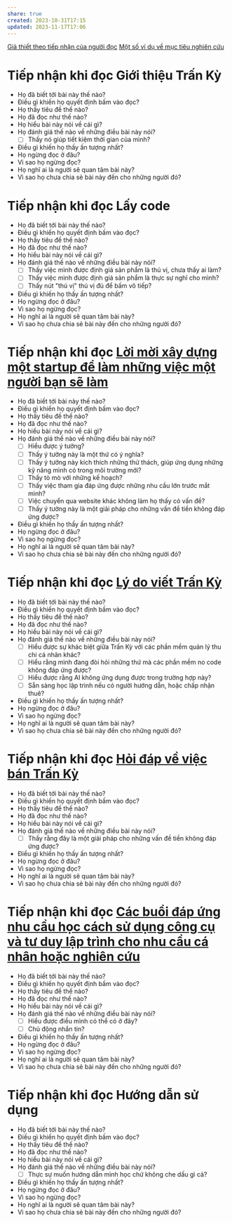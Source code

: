 ```yaml
---
share: true
created: 2023-10-31T17:15
updated: 2023-11-17T17:06
---
```

[Giả thiết theo tiếp nhận của người đọc](../../../2%20Gi%E1%BA%A3%20thuy%E1%BA%BFt/Gi%E1%BA%A3%20thi%E1%BA%BFt%20theo%20ti%E1%BA%BFp%20nh%E1%BA%ADn%20c%E1%BB%A7a%20ng%C6%B0%E1%BB%9Di%20%C4%91%E1%BB%8Dc.md)
[Một số ví dụ về mục tiêu nghiên cứu](../../../../../%E2%9A%A1Hi%E1%BB%83u%20bi%E1%BA%BFt%20s%C3%A2u/Qu%E1%BA%A3n%20l%C3%BD%20d%E1%BB%B1%20%C3%A1n,%20ph%C3%A1t%20tri%E1%BB%83n%20s%E1%BA%A3n%20ph%E1%BA%A9m,%20x%C3%A2y%20d%E1%BB%B1ng%20t%E1%BB%95%20ch%E1%BB%A9c/Nghi%C3%AAn%20c%E1%BB%A9u,%20t%C3%ACm%20%C3%BD%20t%C6%B0%E1%BB%9Fng/Ng%C6%B0%E1%BB%9Di%20d%C3%B9ng/Kh%E1%BA%A3o%20s%C3%A1t,%20ph%E1%BB%8Fng%20v%E1%BA%A5n%20ng%C6%B0%E1%BB%9Di%20d%C3%B9ng/M%E1%BB%99t%20s%E1%BB%91%20v%C3%AD%20d%E1%BB%A5%20v%E1%BB%81%20m%E1%BB%A5c%20ti%C3%AAu%20nghi%C3%AAn%20c%E1%BB%A9u.md)

# Tiếp nhận khi đọc Giới thiệu Trấn Kỳ
- Họ đã biết tới bài này thế nào?
- Điều gì khiến họ quyết định bấm vào đọc?
- Họ thấy tiêu đề thế nào?
- Họ đã đọc như thế nào?
- Họ hiểu bài này nói về cái gì?
- Họ đánh giá thế nào về những điều bài này nói?
	- [ ] Thấy nó giúp tiết kiệm thời gian của mình?
- Điều gì khiến họ thấy ấn tượng nhất? 
- Họ ngừng đọc ở đâu?
- Vì sao họ ngừng đọc?
- Họ nghĩ ai là người sẽ quan tâm bài này?
- Vì sao họ chưa chia sẻ bài này đến cho những người đó?
# Tiếp nhận khi đọc Lấy code
- Họ đã biết tới bài này thế nào?
- Điều gì khiến họ quyết định bấm vào đọc?
- Họ thấy tiêu đề thế nào?
- Họ đã đọc như thế nào?
- Họ hiểu bài này nói về cái gì?
- Họ đánh giá thế nào về những điều bài này nói?
	- [ ] Thấy việc mình được định giá sản phẩm là thú vị, chưa thấy ai làm?
	- [ ] Thấy việc mình được định giá sản phẩm là thực sự nghĩ cho mình?
	- [ ] Thấy nút "thú vị" thú vị đủ để bấm vô tiếp?
- Điều gì khiến họ thấy ấn tượng nhất? 
- Họ ngừng đọc ở đâu?
- Vì sao họ ngừng đọc?
- Họ nghĩ ai là người sẽ quan tâm bài này?
- Vì sao họ chưa chia sẻ bài này đến cho những người đó?
# Tiếp nhận khi đọc [Lời mời xây dựng một startup để làm những việc một người bạn sẽ làm](../../../9%20Blog/L%E1%BB%9Di%20m%E1%BB%9Di%20x%C3%A2y%20d%E1%BB%B1ng%20m%E1%BB%99t%20startup%20%C4%91%E1%BB%83%20l%C3%A0m%20nh%E1%BB%AFng%20vi%E1%BB%87c%20m%E1%BB%99t%20ng%C6%B0%E1%BB%9Di%20b%E1%BA%A1n%20s%E1%BA%BD%20l%C3%A0m.md)
- Họ đã biết tới bài này thế nào?
- Điều gì khiến họ quyết định bấm vào đọc?
- Họ thấy tiêu đề thế nào?
- Họ đã đọc như thế nào?
- Họ hiểu bài này nói về cái gì?
- Họ đánh giá thế nào về những điều bài này nói?
	- [ ] Hiểu được ý tưởng?
	- [ ] Thấy ý tưởng này là một thứ có ý nghĩa?
	- [ ] Thấy ý tưởng này kích thích những thử thách, giúp ứng dụng những kỹ năng mình có trong môi trường mới?
	- [ ] Thấy tò mò với những kế hoạch?
	- [ ] Thấy việc tham gia đáp ứng được những nhu cầu lớn trước mắt mình?
	- [ ] Việc chuyển qua website khác không làm họ thấy có vấn đề?
	- [ ] Thấy ý tưởng này là một giải pháp cho những vấn đề tiền không đáp ứng được?
- Điều gì khiến họ thấy ấn tượng nhất? 
- Họ ngừng đọc ở đâu?
- Vì sao họ ngừng đọc?
- Họ nghĩ ai là người sẽ quan tâm bài này?
- Vì sao họ chưa chia sẻ bài này đến cho những người đó?
# Tiếp nhận khi đọc [Lý do viết Trấn Kỳ](../../../9%20Blog/L%C3%BD%20do%20vi%E1%BA%BFt%20Tr%E1%BA%A5n%20K%E1%BB%B3.md)
- Họ đã biết tới bài này thế nào?
- Điều gì khiến họ quyết định bấm vào đọc?
- Họ thấy tiêu đề thế nào?
- Họ đã đọc như thế nào?
- Họ hiểu bài này nói về cái gì?
- Họ đánh giá thế nào về những điều bài này nói?
	- [ ] Hiểu được sự khác biệt giữa Trấn Kỳ với các phần mềm quản lý thu chi cá nhân khác?
	- [ ] Hiểu rằng mình đang đòi hỏi những thứ mà các phần mềm no code không đáp ứng được?
	- [ ] Hiểu được rằng AI không ứng dụng được trong trường hợp này?
	- [ ] Sẵn sàng học lập trình nếu có người hướng dẫn, hoặc chấp nhận thuê?
- Điều gì khiến họ thấy ấn tượng nhất? 
- Họ ngừng đọc ở đâu?
- Vì sao họ ngừng đọc?
- Họ nghĩ ai là người sẽ quan tâm bài này?
- Vì sao họ chưa chia sẻ bài này đến cho những người đó?
# Tiếp nhận khi đọc [Hỏi đáp về việc bán Trấn Kỳ](../../../9%20Blog/H%E1%BB%8Fi%20%C4%91%C3%A1p%20v%E1%BB%81%20vi%E1%BB%87c%20b%C3%A1n%20Tr%E1%BA%A5n%20K%E1%BB%B3.md)
- Họ đã biết tới bài này thế nào?
- Điều gì khiến họ quyết định bấm vào đọc?
- Họ thấy tiêu đề thế nào?
- Họ đã đọc như thế nào?
- Họ hiểu bài này nói về cái gì?
- Họ đánh giá thế nào về những điều bài này nói?
	- [ ] Thấy rằng đây là một giải pháp cho những vấn đề tiền không đáp ứng được?
- Điều gì khiến họ thấy ấn tượng nhất? 
- Họ ngừng đọc ở đâu?
- Vì sao họ ngừng đọc?
- Họ nghĩ ai là người sẽ quan tâm bài này?
- Vì sao họ chưa chia sẻ bài này đến cho những người đó?
# Tiếp nhận khi đọc [Các buổi đáp ứng nhu cầu học cách sử dụng công cụ và tư duy lập trình cho nhu cầu cá nhân hoặc nghiên cứu](../../../../C%C3%A1c%20bu%E1%BB%95i%20%C4%91%C3%A1p%20%E1%BB%A9ng%20nhu%20c%E1%BA%A7u%20h%E1%BB%8Dc%20c%C3%A1ch%20s%E1%BB%AD%20d%E1%BB%A5ng%20c%C3%B4ng%20c%E1%BB%A5%20v%C3%A0%20t%C6%B0%20duy%20l%E1%BA%ADp%20tr%C3%ACnh%20cho%20nhu%20c%E1%BA%A7u%20c%C3%A1%20nh%C3%A2n%20ho%E1%BA%B7c%20nghi%C3%AAn%20c%E1%BB%A9u/9%20Blog/C%C3%A1c%20bu%E1%BB%95i%20%C4%91%C3%A1p%20%E1%BB%A9ng%20nhu%20c%E1%BA%A7u%20h%E1%BB%8Dc%20c%C3%A1ch%20s%E1%BB%AD%20d%E1%BB%A5ng%20c%C3%B4ng%20c%E1%BB%A5%20v%C3%A0%20t%C6%B0%20duy%20l%E1%BA%ADp%20tr%C3%ACnh%20cho%20nhu%20c%E1%BA%A7u%20c%C3%A1%20nh%C3%A2n%20ho%E1%BA%B7c%20nghi%C3%AAn%20c%E1%BB%A9u.md)
- Họ đã biết tới bài này thế nào?
- Điều gì khiến họ quyết định bấm vào đọc?
- Họ thấy tiêu đề thế nào?
- Họ đã đọc như thế nào?
- Họ hiểu bài này nói về cái gì?
- Họ đánh giá thế nào về những điều bài này nói?
	- [ ] Hiểu được điều mình có thể có ở đây?
	- [ ] Chủ động nhắn tin?
- Điều gì khiến họ thấy ấn tượng nhất? 
- Họ ngừng đọc ở đâu?
- Vì sao họ ngừng đọc?
- Họ nghĩ ai là người sẽ quan tâm bài này?
- Vì sao họ chưa chia sẻ bài này đến cho những người đó?
# Tiếp nhận khi đọc Hướng dẫn sử dụng
- Họ đã biết tới bài này thế nào?
- Điều gì khiến họ quyết định bấm vào đọc?
- Họ thấy tiêu đề thế nào?
- Họ đã đọc như thế nào?
- Họ hiểu bài này nói về cái gì?
- Họ đánh giá thế nào về những điều bài này nói?
	- [ ] Thực sự muốn hướng dẫn mình học chứ không che dấu gì cả?
- Điều gì khiến họ thấy ấn tượng nhất? 
- Họ ngừng đọc ở đâu?
- Vì sao họ ngừng đọc?
- Họ nghĩ ai là người sẽ quan tâm bài này?
- Vì sao họ chưa chia sẻ bài này đến cho những người đó?